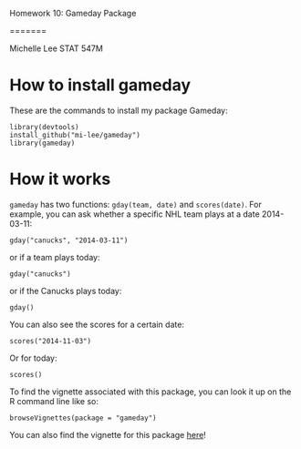 Homework 10: Gameday Package

=======

Michelle Lee
STAT 547M


# How to install gameday

These are the commands to install my package Gameday:

```
library(devtools)
install_github("mi-lee/gameday")
library(gameday)
```

# How it works
`gameday` has two functions: `gday(team, date)` and `scores(date)`. For example, you can ask whether a specific NHL team plays at a date 2014-03-11:

```
gday("canucks", "2014-03-11")
```

or if a team plays today:

```
gday("canucks")
```

or if the Canucks plays today:

```
gday()
```

You can also see the scores for a certain date:

```
scores("2014-11-03")
```

Or for today:

```
scores()
```


To find the vignette associated with this package, you can look it up on the R command line like so:

```
browseVignettes(package = "gameday")
```

You can also find the vignette for this package [here](http://127.0.0.1:16051/library/gameday/doc/overview.html)! 
